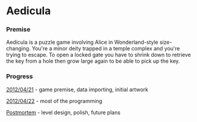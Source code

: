 Aedicula
========

### Premise
Aedicula is a puzzle game involving Alice in Wonderland-style size-changing. You're a minor deity trapped in a temple complex and you're trying to escape. To open a locked gate you have to shrink down to retrieve the key from a hole then grow large again to be able to pick up the key.


### Progress
[2012/04/21](http://www.ludumdare.com/compo/2012/04/21/aedicula-first-night-progress/) - game premise, data importing, initial artwork

[2012/04/22](http://www.ludumdare.com/compo/2012/04/22/aedicula-end-of-day-2-progress/) - most of the programming

[Postmortem](http://www.ludumdare.com/compo/2012/05/05/aedicula-postmortem/) - level design, polish, future plans
